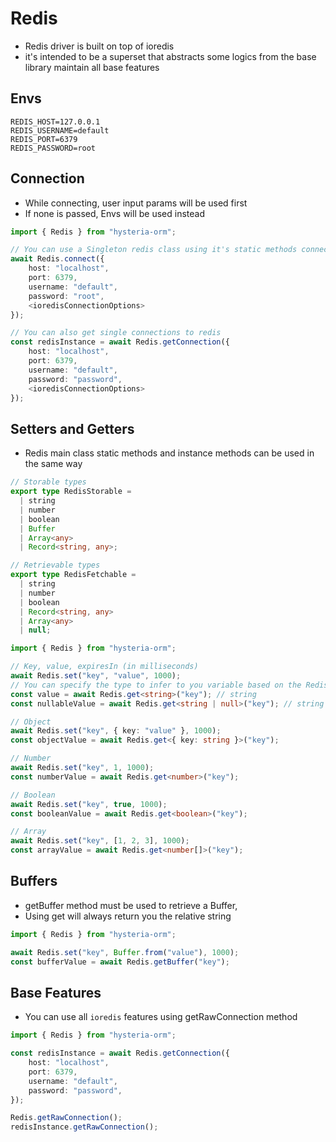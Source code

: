 # Redis

- Redis driver is built on top of ioredis
- it's intended to be a superset that abstracts some logics from the base library maintain all base features

## Envs
```dotenv
REDIS_HOST=127.0.0.1
REDIS_USERNAME=default
REDIS_PORT=6379
REDIS_PASSWORD=root
```

## Connection
- While connecting, user input params will be used first
- If none is passed, Envs will be used instead

```typescript
import { Redis } from "hysteria-orm";

// You can use a Singleton redis class using it's static methods connecting with the main class
await Redis.connect({
    host: "localhost",
    port: 6379,
    username: "default",
    password: "root",
    <ioredisConnectionOptions>
});

// You can also get single connections to redis
const redisInstance = await Redis.getConnection({
    host: "localhost",
    port: 6379,
    username: "default",
    password: "password",
    <ioredisConnectionOptions>
});
```

## Setters and Getters
- Redis main class static methods and instance methods can be used in the same way

```typescript
// Storable types
export type RedisStorable =
  | string
  | number
  | boolean
  | Buffer
  | Array<any>
  | Record<string, any>;

// Retrievable types
export type RedisFetchable =
  | string
  | number
  | boolean
  | Record<string, any>
  | Array<any>
  | null;
```

```typescript
import { Redis } from "hysteria-orm";

// Key, value, expiresIn (in milliseconds)
await Redis.set("key", "value", 1000);
// You can specify the type to infer to you variable based on the RedisFetchable types
const value = await Redis.get<string>("key"); // string
const nullableValue = await Redis.get<string | null>("key"); // string | null

// Object
await Redis.set("key", { key: "value" }, 1000);
const objectValue = await Redis.get<{ key: string }>("key");

// Number
await Redis.set("key", 1, 1000);
const numberValue = await Redis.get<number>("key");

// Boolean
await Redis.set("key", true, 1000);
const booleanValue = await Redis.get<boolean>("key");

// Array
await Redis.set("key", [1, 2, 3], 1000);
const arrayValue = await Redis.get<number[]>("key");
```

## Buffers
- getBuffer method must be used to retrieve a Buffer,
- Using get<Buffer> will always return you the relative string

```typescript
import { Redis } from "hysteria-orm";

await Redis.set("key", Buffer.from("value"), 1000);
const bufferValue = await Redis.getBuffer("key");
```

## Base Features
- You can use all `ioredis` features using getRawConnection method
```typescript
import { Redis } from "hysteria-orm";

const redisInstance = await Redis.getConnection({
    host: "localhost",
    port: 6379,
    username: "default",
    password: "password",
});

Redis.getRawConnection();
redisInstance.getRawConnection();
```
